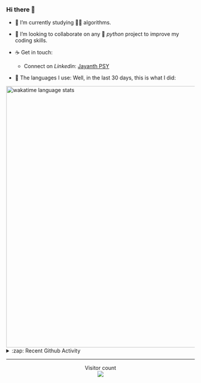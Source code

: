 ### Hi there 👋

- 🌱 I’m currently studying 🏇🏼  algorithms.

- 👯 I’m looking to collaborate on any :snake: *python* project to improve my coding skills.

- ☕ Get in touch:
  +  Connect on *Linkedin*: [Jayanth PSY](https://www.linkedin.com/in/jayanth-p-b3924812a/)

<!--- ⚡ Fun fact: *Python* is older than *C++* and *Java*. -->

- :memo: The languages I use: Well, in the last 30 days, this is what I did:

<img src="https://wakatime.com/share/@j_tesla/4d0b7d1e-6b31-4b03-accf-374d3ed5433f.png" alt="wakatime language stats" width="700"/>

<details>
  <summary>:zap: Recent Github Activity</summary>
  
<!--START_SECTION:activity-->
1. 🗣 Commented on [#1](https://github.com/yashica-patodia/IMPORTANT-SNIPPETS/issues/1) in [yashica-patodia/IMPORTANT-SNIPPETS](https://github.com/yashica-patodia/IMPORTANT-SNIPPETS)
2. 🗣 Commented on [#34](https://github.com/j-tesla/space-shooter/issues/34) in [j-tesla/space-shooter](https://github.com/j-tesla/space-shooter)
3. ❗️ Opened issue [#5](https://github.com/95ych/this-aint-my-last-ride/issues/5) in [95ych/this-aint-my-last-ride](https://github.com/95ych/this-aint-my-last-ride)
4. 🗣 Commented on [#28](https://github.com/j-tesla/space-shooter/issues/28) in [j-tesla/space-shooter](https://github.com/j-tesla/space-shooter)
5. 🗣 Commented on [#28](https://github.com/j-tesla/space-shooter/issues/28) in [j-tesla/space-shooter](https://github.com/j-tesla/space-shooter)
<!--END_SECTION:activity-->

</details>

-----

<p align="center"> 
  Visitor count<br>
  <img src="https://profile-counter.glitch.me/j-tesla/count.svg" />
</p>












<!--
**j-tesla/j-tesla** is a ✨ _special_ ✨ repository because its `README.md` (this file) appears on your GitHub profile.

Here are some ideas to get you started:

- 🔭 I’m currently working on ...
- 🌱 I’m currently learning ...
- 👯 I’m looking to collaborate on ...
- 🤔 I’m looking for help with ...
- 💬 Ask me about ...
- 📫 How to reach me: ...
- 😄 Pronouns: ...
- ⚡ Fun fact: ...
-->

